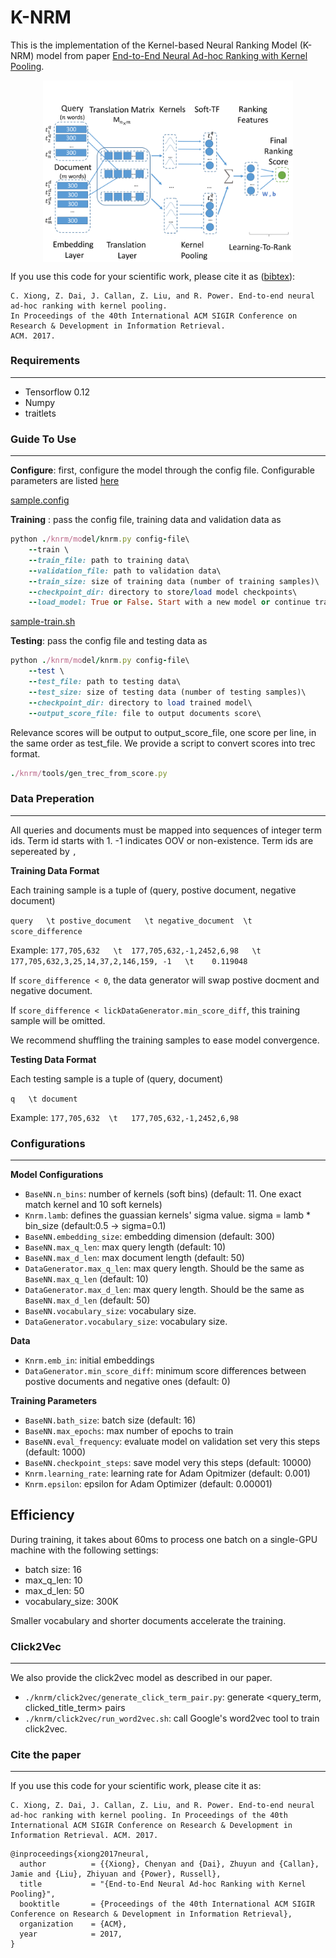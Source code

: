 # K-NRM
This is the implementation of the Kernel-based Neural Ranking Model (K-NRM) model from paper [End-to-End Neural Ad-hoc Ranking with Kernel Pooling](http://www.cs.cmu.edu/~zhuyund/papers/end-end-neural.pdf).

<p align="center"> 
<img src="https://github.com/AdeDZY/K-NRM/blob/master/model_simplified-1.png" width="400" align="center">
</p>

If you use this code for your scientific work, please cite it as ([bibtex](#cite-the-paper)):

```
C. Xiong, Z. Dai, J. Callan, Z. Liu, and R. Power. End-to-end neural ad-hoc ranking with kernel pooling. 
In Proceedings of the 40th International ACM SIGIR Conference on Research & Development in Information Retrieval. 
ACM. 2017.
```



### Requirements
---
- Tensorflow 0.12
- Numpy
- traitlets

### Guide To Use
---
**Configure**: first, configure the model through the config file. Configurable parameters are listed [here](#configurations)

[sample.config](https://github.com/AdeDZY/K-NRM/blob/master/sample.config)

**Training** : pass the config file, training data and validation data as
```ruby
python ./knrm/model/knrm.py config-file\
    --train \
    --train_file: path to training data\
    --validation_file: path to validation data\
    --train_size: size of training data (number of training samples)\
    --checkpoint_dir: directory to store/load model checkpoints\ 
    --load_model: True or False. Start with a new model or continue training
```

[sample-train.sh](https://github.com/AdeDZY/K-NRM/blob/master/sample-train.sh)

**Testing**: pass the config file and testing data as
```ruby
python ./knrm/model/knrm.py config-file\
    --test \
    --test_file: path to testing data\
    --test_size: size of testing data (number of testing samples)\
    --checkpoint_dir: directory to load trained model\
    --output_score_file: file to output documents score\

```
Relevance scores will be output to output_score_file, one score per line, in the same order as test_file.
We provide a script to convert scores into trec format.
```ruby
./knrm/tools/gen_trec_from_score.py
```

### Data Preperation
---
All queries and documents must be mapped into sequences of integer term ids. Term id starts with 1.
-1 indicates OOV or non-existence. Term ids are sepereated by `,`

**Training Data Format**

Each training sample is a tuple of (query, postive document, negative document)

`query   \t postive_document   \t negative_document  \t score_difference `

Example: `177,705,632   \t  177,705,632,-1,2452,6,98   \t  177,705,632,3,25,14,37,2,146,159, -1   \t    0.119048`

If `score_difference < 0`, the data generator will swap postive docment and negative document.

If `score_difference < lickDataGenerator.min_score_diff`, this training sample will be omitted.

We recommend shuffling the training samples to ease model convergence. 

**Testing Data Format**

Each testing sample is a tuple of (query, document)

`q   \t document`

Example: `177,705,632  \t   177,705,632,-1,2452,6,98`



### Configurations 
---

**Model Configurations**
- <code>BaseNN.n_bins</code>: number of kernels (soft bins) (default: 11. One exact match kernel and 10 soft kernels)
- <code>Knrm.lamb</code>: defines the guassian kernels' sigma value. sigma = lamb * bin_size (default:0.5 -> sigma=0.1)
- <code>BaseNN.embedding_size</code>: embedding dimension (default: 300)
- <code>BaseNN.max_q_len</code>: max query length (default: 10)
- <code>BaseNN.max_d_len</code>: max document length (default: 50)
- <code>DataGenerator.max_q_len</code>: max query length. Should be the same as <code>BaseNN.max_q_len</code> (default: 10)
- <code>DataGenerator.max_d_len</code>: max query length. Should be the same as <code>BaseNN.max_d_len</code> (default: 50)
- <code>BaseNN.vocabulary_size</code>: vocabulary size.
- <code>DataGenerator.vocabulary_size</code>: vocabulary size.



**Data**
- <code>Knrm.emb_in</code>: initial embeddings
- <code>DataGenerator.min_score_diff</code>: 
minimum score differences between postive documents and negative ones (default: 0)

**Training Parameters**
- <code>BaseNN.bath_size</code>: batch size (default: 16)
- <code>BaseNN.max_epochs</code>: max number of epochs to train
- <code>BaseNN.eval_frequency</code>: evaluate model on validation set very this steps (default: 1000)
- <code>BaseNN.checkpoint_steps</code>: save model very this steps (default: 10000)
- <code>Knrm.learning_rate</code>: learning rate for Adam Opitmizer (default: 0.001)
- <code>Knrm.epsilon</code>: epsilon for Adam Optimizer (default: 0.00001)

Efficiency
---
During training, it takes about 60ms to process one batch on a single-GPU machine with the following settings:
- batch size: 16
- max_q_len: 10
- max_d_len: 50
- vocabulary_size: 300K

Smaller vocabulary and shorter documents accelerate the training.

### Click2Vec
---
We also provide the click2vec model as described in our paper.
- <code>./knrm/click2vec/generate_click_term_pair.py</code>: generate <query_term, clicked_title_term> pairs
- <code>./knrm/click2vec/run_word2vec.sh</code>: call Google's word2vec tool to train click2vec.

### Cite the paper
---
If you use this code for your scientific work, please cite it as:

```
C. Xiong, Z. Dai, J. Callan, Z. Liu, and R. Power. End-to-end neural ad-hoc ranking with kernel pooling. In Proceedings of the 40th International ACM SIGIR Conference on Research & Development in Information Retrieval. ACM. 2017.
```

```
@inproceedings{xiong2017neural,
  author          = {{Xiong}, Chenyan and {Dai}, Zhuyun and {Callan}, Jamie and {Liu}, Zhiyuan and {Power}, Russell},
  title           = "{End-to-End Neural Ad-hoc Ranking with Kernel Pooling}",
  booktitle       = {Proceedings of the 40th International ACM SIGIR Conference on Research & Development in Information Retrieval},
  organization    = {ACM},
  year            = 2017,
}
```




